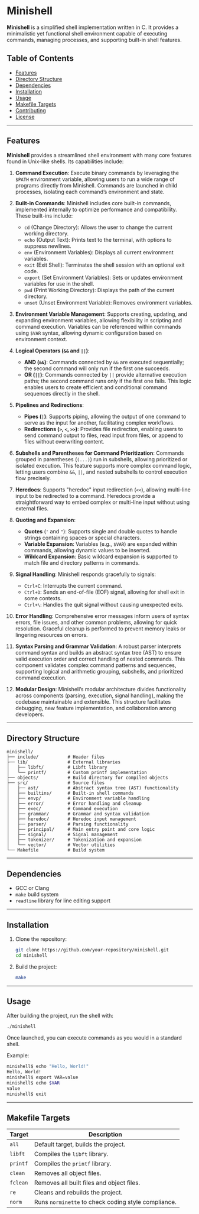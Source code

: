 # Minishell

**Minishell** is a simplified shell implementation written in C. It provides a minimalistic yet functional shell environment capable of executing commands, managing processes, and supporting built-in shell features.

## Table of Contents

- [Features](#features)
- [Directory Structure](#directory-structure)
- [Dependencies](#dependencies)
- [Installation](#installation)
- [Usage](#usage)
- [Makefile Targets](#makefile-targets)
- [Contributing](#contributing)
- [License](#license)

---

## Features

**Minishell** provides a streamlined shell environment with many core features found in Unix-like shells. Its capabilities include:

1. **Command Execution**: Execute binary commands by leveraging the `$PATH` environment variable, allowing users to run a wide range of programs directly from Minishell. Commands are launched in child processes, isolating each command’s environment and state.

2. **Built-in Commands**: Minishell includes core built-in commands, implemented internally to optimize performance and compatibility. These built-ins include:
   - `cd` (Change Directory): Allows the user to change the current working directory.
   - `echo` (Output Text): Prints text to the terminal, with options to suppress newlines.
   - `env` (Environment Variables): Displays all current environment variables.
   - `exit` (Exit Shell): Terminates the shell session with an optional exit code.
   - `export` (Set Environment Variables): Sets or updates environment variables for use in the shell.
   - `pwd` (Print Working Directory): Displays the path of the current directory.
   - `unset` (Unset Environment Variable): Removes environment variables.

3. **Environment Variable Management**: Supports creating, updating, and expanding environment variables, allowing flexibility in scripting and command execution. Variables can be referenced within commands using `$VAR` syntax, allowing dynamic configuration based on environment context.

4. **Logical Operators (`&&` and `||`)**: 
   - **AND (`&&`)**: Commands connected by `&&` are executed sequentially; the second command will only run if the first one succeeds.
   - **OR (`||`)**: Commands connected by `||` provide alternative execution paths; the second command runs only if the first one fails. 
   This logic enables users to create efficient and conditional command sequences directly in the shell.

5. **Pipelines and Redirections**:
   - **Pipes (`|`)**: Supports piping, allowing the output of one command to serve as the input for another, facilitating complex workflows.
   - **Redirections (`>`, `<`, `>>`)**: Provides file redirection, enabling users to send command output to files, read input from files, or append to files without overwriting content.

6. **Subshells and Parentheses for Command Prioritization**: Commands grouped in parentheses (`(...)`) run in subshells, allowing prioritized or isolated execution. This feature supports more complex command logic, letting users combine `&&`, `||`, and nested subshells to control execution flow precisely.

7. **Heredocs**: Supports "heredoc" input redirection (`<<`), allowing multi-line input to be redirected to a command. Heredocs provide a straightforward way to embed complex or multi-line input without using external files.

8. **Quoting and Expansion**:
   - **Quotes** (`'` and `"`): Supports single and double quotes to handle strings containing spaces or special characters.
   - **Variable Expansion**: Variables (e.g., `$VAR`) are expanded within commands, allowing dynamic values to be inserted.
   - **Wildcard Expansion**: Basic wildcard expansion is supported to match file and directory patterns in commands.

9. **Signal Handling**: Minishell responds gracefully to signals:
   - `Ctrl+C`: Interrupts the current command.
   - `Ctrl+D`: Sends an end-of-file (EOF) signal, allowing for shell exit in some contexts.
   - `Ctrl+\`: Handles the quit signal without causing unexpected exits.

10. **Error Handling**: Comprehensive error messages inform users of syntax errors, file issues, and other common problems, allowing for quick resolution. Graceful cleanup is performed to prevent memory leaks or lingering resources on errors.

11. **Syntax Parsing and Grammar Validation**: A robust parser interprets command syntax and builds an abstract syntax tree (AST) to ensure valid execution order and correct handling of nested commands. This component validates complex command patterns and sequences, supporting logical and arithmetic grouping, subshells, and prioritized command execution.

12. **Modular Design**: Minishell’s modular architecture divides functionality across components (parsing, execution, signal handling), making the codebase maintainable and extensible. This structure facilitates debugging, new feature implementation, and collaboration among developers.

---

## Directory Structure

```
minishell/
├── include/           # Header files
├── lib/               # External libraries
│   ├── libft/         # Libft library
│   └── printf/        # Custom printf implementation
├── objects/           # Build directory for compiled objects
├── src/               # Source files
│   ├── ast/           # Abstract syntax tree (AST) functionality
│   ├── builtins/      # Built-in shell commands
│   ├── envp/          # Environment variable handling
│   ├── error/         # Error handling and cleanup
│   ├── exec/          # Command execution
│   ├── grammar/       # Grammar and syntax validation
│   ├── heredoc/       # Heredoc input management
│   ├── parser/        # Parsing functionality
│   ├── principal/     # Main entry point and core logic
│   ├── signal/        # Signal management
│   ├── tokenizer/     # Tokenization and expansion
│   └── vector/        # Vector utilities
└── Makefile           # Build system
```

---

## Dependencies

- GCC or Clang
- `make` build system
- `readline` library for line editing support

---

## Installation

1. Clone the repository:
   ```bash
   git clone https://github.com/your-repository/minishell.git
   cd minishell
   ```

2. Build the project:
   ```bash
   make
   ```

---

## Usage

After building the project, run the shell with:
```bash
./minishell
```

Once launched, you can execute commands as you would in a standard shell.

Example:
```bash
minishell$ echo "Hello, World!"
Hello, World!
minishell$ export VAR=value
minishell$ echo $VAR
value
minishell$ exit
```

---

## Makefile Targets

| Target    | Description                                         |
|-----------|-----------------------------------------------------|
| `all`     | Default target, builds the project.                 |
| `libft`   | Compiles the `libft` library.                       |
| `printf`  | Compiles the `printf` library.                      |
| `clean`   | Removes all object files.                           |
| `fclean`  | Removes all built files and object files.           |
| `re`      | Cleans and rebuilds the project.                    |
| `norm`    | Runs `norminette` to check coding style compliance. |

